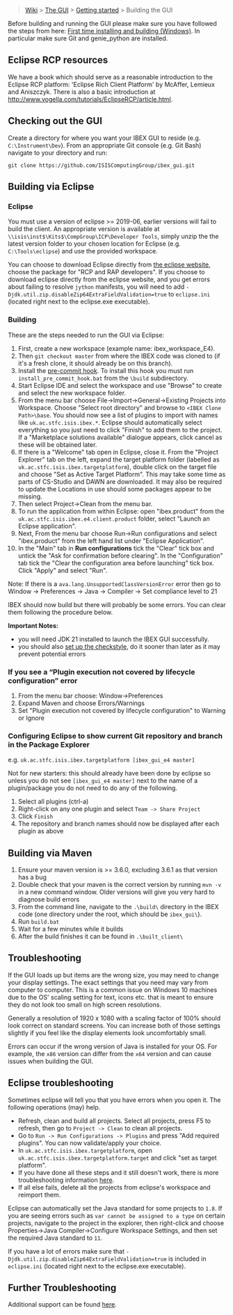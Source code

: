 > [Wiki](Home) > [The GUI](The-GUI) > [Getting started](GUI-Getting-Started) > Building the GUI

Before building and running the GUI please make sure you have followed the steps from here: [First time installing and building (Windows)](First-time-installing-and-building-(Windows)). In particular make sure Git and genie_python are installed.

## Eclipse RCP resources

We have a book which should serve as a reasonable introduction to the Eclipse RCP platform: 'Eclipse Rich Client Platform' by McAffer, Lemieux and Aniszczyk. There is also a basic introduction at http://www.vogella.com/tutorials/EclipseRCP/article.html.

## Checking out the GUI

Create a directory for where you want your IBEX GUI to reside (e.g. `C:\Instrument\Dev`). From an appropriate Git console (e.g. Git Bash) navigate to your directory and run:

`git clone https://github.com/ISISComputingGroup/ibex_gui.git`

## Building via Eclipse ##

### Eclipse

You must use a version of eclipse >= 2019-06, earlier versions will fail to build the client. An appropriate version is available at `\\isis\inst$\Kits$\CompGroup\ICP\Developer Tools`, simply unzip the the latest version folder to your chosen location for Eclipse (e.g. `C:\Tools\eclipse`) and use the provided workspace. 

You can choose to download Eclipse directly from [the eclipse website](http://www.eclipse.org/downloads/packages/), choose the package for "RCP and RAP developers". If you choose to download eclipse directly from the eclipse website, and you get errors about failing to resolve `jython` manifests, you will need to add `-Djdk.util.zip.disableZip64ExtraFieldValidation=true` to `eclipse.ini` (located right next to the eclipse.exe executable).

### Building

These are the steps needed to run the GUI via Eclipse:

1. First, create a new workspace (example name: ibex_workspace_E4).
1. Then `git checkout master` from where the IBEX code was cloned to (if it's a fresh clone, it should already be on this branch).
1. Install the [pre-commit hook](https://github.com/ISISComputingGroup/IBEX/issues/4786). To install this hook you must run `install_pre_commit_hook.bat` from the `\build` subdirectory.
1. Start Eclipse IDE and select the workspace and use "Browse" to create and select the new workspace folder.
1. From the menu bar choose File->Import->General->Existing Projects into Workspace. Choose "Select root directory" and browse to `<IBEX Clone Path>\base`. You should now see a list of plugins to import with names like `uk.ac.stfc.isis.ibex.*`. Eclipse should automatically select everything so you just need to click "Finish" to add them to the project. If a "Marketplace solutions available" dialogue appears, click cancel as these will be obtained later.
1. If there is a "Welcome" tab open in Eclipse, close it. From the "Project Explorer" tab on the left, expand the target platform folder (labelled as ``uk.ac.stfc.isis.ibex.targetplatform``), double click on the target file and choose "Set as Active Target Platform". This may take some time as parts of CS-Studio and DAWN are downloaded. It may also be required to update the Locations in use should some packages appear to be missing. 
1. Then select Project->Clean from the menu bar.
1. To run the application from within Eclipse: open "ibex.product" from the ``uk.ac.stfc.isis.ibex.e4.client.product`` folder, select "Launch an Eclipse application".
1. Next, From the menu bar choose Run->Run configurations and select "ibex.product" from the left hand list under "Eclipse Application".
1. In the "Main" tab in **Run configurations** tick the "Clear" tick box and untick the "Ask for confirmation before clearing". In the "Configuration" tab tick the "Clear the configuration area before launching" tick box. Click "Apply" and select "Run".

Note: If there is a `ava.lang.UnsupportedClassVersionError` error then go to Window -> Preferences -> Java -> Compiler -> Set compliance level to 21

IBEX should now build but there will probably be some errors. You can clear them following the procedure below.

**Important Notes:** 
* you will need JDK 21 installed to launch the IBEX GUI successfully.
* you should also [set up the checkstyle](https://github.com/ISISComputingGroup/ibex_developers_manual/wiki/Checkstyle-setup), do it sooner than later as it may prevent potential errors

### If you see a “Plugin execution not covered by lifecycle configuration” error
1. From the menu bar choose: Window->Preferences
1. Expand Maven and choose Errors/Warnings
1. Set "Plugin execution not covered by lifecycle configuration" to Warning or Ignore

### Configuring Eclipse to show current Git repository and branch in the Package Explorer

e.g. `uk.ac.stfc.isis.ibex.targetplatform [ibex_gui_e4 master]`

Not for new starters: this should already have been done by eclipse so unless you do not see `[ibex_gui_e4 master]` next to the name of a plugin/package you do not need to do any of the following.
1. Select all plugins (ctrl-a)
1. Right-click on any one plugin and select `Team -> Share Project`
1. Click `Finish`
1. The repository and branch names should now be displayed after each plugin as above


## Building via Maven ##

1. Ensure your maven version is >= 3.6.0, excluding 3.6.1 as that version has a bug
1. Double check that your maven is the correct version by running `mvn -v` in a new command window. Older versions will give you very hard to diagnose build errors
1. From the command line, navigate to the `.\build\` directory in the IBEX code (one directory under the root, which should be `ibex_gui\`).
1. Run `build.bat`
1. Wait for a few minutes while it builds
1. After the build finishes it can be found in `.\built_client\`

## Troubleshooting ##

If the GUI loads up but items are the wrong size, you may need to change your display settings. The exact settings that you need may vary from computer to computer. This is a common issue on Windows 10 machines due to the OS' scaling setting for text, icons etc. that is meant to ensure they do not look too small on high screen resolutions. 

Generally a resolution of 1920 x 1080 with a scaling factor of 100% should look correct on standard screens. You can increase both of those settings slightly if you feel like the display elements look uncomfortably small.

Errors can occur if the wrong version of Java is installed for your OS. For example, the `x86` version can differ from the `x64` version and can cause issues when building the GUI. 

## Eclipse troubleshooting ##

Sometimes eclipse will tell you that you have errors when you open it. The following operations (may) help.
- Refresh, clean and build all projects. Select all projects, press F5 to refresh, then go to `Project -> Clean` to clean all projects.
- Go to `Run -> Run Configurations -> Plugins` and press "Add required plugins". You can now validate/apply your choice.
- In `uk.ac.stfc.isis.ibex.targetplatform`, open `uk.ac.stfc.isis.ibex.targetplatform.target` and click "set as target platform". 
- If you have done all these steps and it still doesn't work, there is more troubleshooting information [here](https://github.com/ISISComputingGroup/ibex_developers_manual/wiki/Common-Eclipse-Issues).
- If all else fails, delete all the projects from eclipse's workspace and reimport them.

Eclipse can automatically set the Java standard for some projects to `1.8`. If you are seeing errors such as `var cannot be assigned to a type` on certain projects, navigate to the project in the explorer, then right-click and choose Properties->Java Compiler->Configure Workspace Settings, and then set the required Java standard to `11`.

If you have a lot of errors make sure that `-Djdk.util.zip.disableZip64ExtraFieldValidation=true` is included in `eclipse.ini` (located right next to the eclipse.exe executable).

## Further Troubleshooting ##

Additional support can be found [here](https://github.com/ISISComputingGroup/ibex_developers_manual/wiki/GUI-Troubleshooting).
